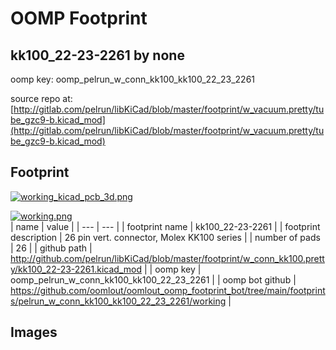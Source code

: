 # OOMP Footprint  
## kk100_22-23-2261  by none  
  
oomp key: oomp_pelrun_w_conn_kk100_kk100_22_23_2261  
  
source repo at: [http://gitlab.com/pelrun/libKiCad/blob/master/footprint/w_vacuum.pretty/tube_gzc9-b.kicad_mod](http://gitlab.com/pelrun/libKiCad/blob/master/footprint/w_vacuum.pretty/tube_gzc9-b.kicad_mod)  
## Footprint  
  
[![working_kicad_pcb_3d.png](working_kicad_pcb_3d_600.png)](working_kicad_pcb_3d.png)  
  
[![working.png](working_600.png)](working.png)  
| name | value | 
| --- | --- | 
| footprint name | kk100_22-23-2261 | 
| footprint description | 26 pin vert. connector, Molex KK100 series | 
| number of pads | 26 | 
| github path | http://github.com/pelrun/libKiCad/blob/master/footprint/w_conn_kk100.pretty/kk100_22-23-2261.kicad_mod | 
| oomp key | oomp_pelrun_w_conn_kk100_kk100_22_23_2261 | 
| oomp bot github | https://github.com/oomlout/oomlout_oomp_footprint_bot/tree/main/footprints/pelrun_w_conn_kk100_kk100_22_23_2261/working | 
## Images  
